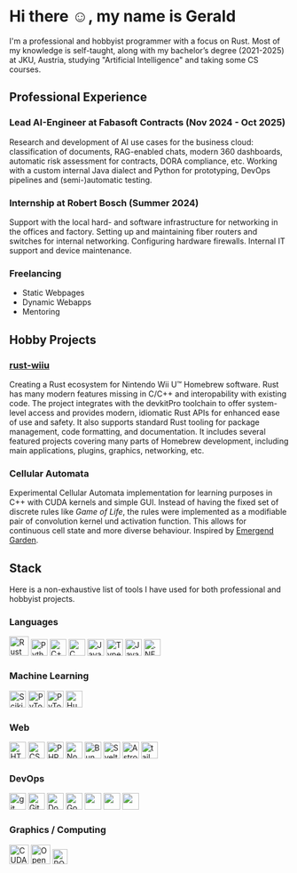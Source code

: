<!---
29th-Day/29th-Day is a ✨ special ✨ repository because its `README.md` (this file) appears on your GitHub profile.
You can click the Preview link to take a look at your changes.
--->

# Hi there ☺️, my name is Gerald

I'm a professional and hobbyist programmer with a focus on Rust. Most of my knowledge is self-taught, along with my bachelor’s degree (2021-2025) at JKU, Austria, studying "Artificial Intelligence" and taking some CS courses.

## Professional Experience

### Lead AI-Engineer at Fabasoft Contracts (Nov 2024 - Oct 2025)

Research and development of AI use cases for the business cloud: classification of documents, RAG-enabled chats, modern 360 dashboards, automatic risk assessment for contracts, DORA compliance, etc.
Working with a custom internal Java dialect and Python for prototyping, DevOps pipelines and (semi-)automatic testing.

### Internship at Robert Bosch (Summer 2024)

Support with the local hard- and software infrastructure for networking in the offices and factory.
Setting up and maintaining fiber routers and switches for internal networking. Configuring hardware firewalls. Internal IT support and device maintenance.

### Freelancing
* Static Webpages
* Dynamic Webapps
* Mentoring

## Hobby Projects

### [rust-wiiu](https://github.com/rust-wiiu)

Creating a Rust ecosystem for Nintendo Wii U™ Homebrew software. Rust has many modern features missing in C/C++ and interopability with existing code. The project integrates with the devkitPro toolchain to offer system-level access and provides modern, idiomatic Rust APIs for enhanced ease of use and safety. It also supports standard Rust tooling for package management, code formatting, and documentation. It includes several featured projects covering many parts of Homebrew development, including main applications, plugins, graphics, networking, etc.

### Cellular Automata

Experimental Cellular Automata implementation for learning purposes in C++ with CUDA kernels and simple GUI. Instead of having the fixed set of discrete rules like _Game of Life_, the rules were implemented as a modifiable pair of convolution kernel und activation function. This allows for continuous cell state and more diverse behaviour. Inspired by [Emergend Garden](https://youtu.be/3H79ZcBuw4M).

## Stack

Here is a non-exhaustive list of tools I have used for both professional and hobbyist projects.

### Languages
<p align="left">
  <img height="35" src="https://www.rust-lang.org/static/images/favicon.svg" alt="Rust" title="Rust"/>
  <img height="30" src="https://www.vectorlogo.zone/logos/python/python-icon.svg" alt="Python" title="Python"/>
  <img height="30" src="https://www.vectorlogo.zone/logos/isocpp/isocpp-icon.svg" alt="C++" title="C++"/>
  <img height="30" src="https://www.vectorlogo.zone/logos/open-std_c/open-std_c-icon.svg" alt="C" title="C"/>
  <img height="30" src="https://www.vectorlogo.zone/logos/javascript/javascript-icon.svg" alt="JavaScript" title="JavaScript"/>
  <img height="30" src="https://www.vectorlogo.zone/logos/typescriptlang/typescriptlang-icon.svg" alt="TypeScript" title="TypeScript"/>
  <img height="30" src="https://www.vectorlogo.zone/logos/java/java-icon.svg" alt="Java" title="Java"/>
  <img height="30" src="https://www.vectorlogo.zone/logos/dotnet/dotnet-tile.svg" alt=".NET" title=".NET"/>
  <!--
  <img height="30" src="" alt="" title=""/>
  -->
</p>

### Machine Learning

<p align="left">
  <img height="30" src="https://upload.wikimedia.org/wikipedia/commons/thumb/0/05/Scikit_learn_logo_small.svg/2378px-Scikit_learn_logo_small.svg.png" alt="Scikit-learn" title="Scikit-learn"/>
  <img height="30" src="https://www.vectorlogo.zone/logos/pytorch/pytorch-icon.svg" alt="PyTorch" title="PyTorch"/>
  <img height="30" src="https://lightning.ai/favicon/favicon.ico" alt="PyTorch Lightning" title="PyTorch Lightning: A deep learning framework based on PyTorch focusing on flexability and performance at scale."/>
  <img height="30" src="https://huggingface.co/favicon.ico" alt="HuggingFace" title="HuggingFace"/>
  <!--
  <img height="30" src="" alt="" title=""/>
  -->
</p>

### Web

<p align="left">
  <img height="30" src="https://www.vectorlogo.zone/logos/w3_html5/w3_html5-icon.svg" alt="HTML5" title="HTML5"/>
  <img height="30" src="https://www.vectorlogo.zone/logos/w3_css/w3_css-icon.svg" alt="CSS" title="CSS"/>
  <img height="30" src="https://www.vectorlogo.zone/logos/php/php-icon.svg" alt="PHP" title="PHP"/>
  <img height="30" src="https://www.vectorlogo.zone/logos/nodejs/nodejs-icon.svg" alt="NodeJS" title="NodeJS: *The* JavaScript runtime for server side JS"/>
  <img height="30" src="https://www.vectorlogo.zone/logos/bunsh/bunsh-icon.svg" alt="Bun" title="Bun: A modern all-in-one JavaScript runtime & toolkit"/>
  <img height="30" src="https://www.vectorlogo.zone/logos/sveltetechnology/sveltetechnology-icon.svg" alt="Svelte" title="Svelte: A JS framework using a compiler (instead of a VDOM) for performant web pages."/>
  <img height="30" src="https://astro.build/favicon.svg" alt="Astro" title="Astro: A web framework for fast, content-driven web pages."/>
  <img height="30" src="https://www.vectorlogo.zone/logos/tailwindcss/tailwindcss-icon.svg" alt="tailwind" title="tailwind: A CSS framework providing 'utility-classes' for simpler styling."/>
  <!--
  <img height="30" src="" alt="" title=""/>
  -->
</p>

### DevOps

<p align="left">
  <img height="30" src="https://www.vectorlogo.zone/logos/git-scm/git-scm-icon.svg" alt="git" title="git"/>
  <img height="30" src="https://www.vectorlogo.zone/logos/github/github-tile.svg" alt="Github" title="Github"/>
  <img height="30" src="https://www.vectorlogo.zone/logos/docker/docker-tile.svg" alt="Docker" title="Docker"/>
  <img height="30" src="https://www.vectorlogo.zone/logos/google_cloud/google_cloud-icon.svg" alt="Google Cloud Platform" title="Google Cloud Platform"/>
  <img height="30" src="" alt="" title=""/>
  <img height="30" src="" alt="" title=""/>
  <img height="30" src="" alt="" title=""/>
  <!--
  <img height="30" src="" alt="" title=""/>
  -->
</p>

### Graphics / Computing
<p align="left">
  <img height="35" src="https://www.vectorlogo.zone/logos/nvidia/nvidia-icon.svg" alt="CUDA" title="CUDA: A high performance computing framework for NVIDIA accelerators."/>
  <img height="35" src="https://www.vectorlogo.zone/logos/opengl/opengl-icon.svg" alt="OpenGL / GLSL" title="OpenGL / GLSL: A cross-platform API for graphics applications or parallel computing."/>
  <img height="27" src="https://www.vectorlogo.zone/logos/amd/amd-icon.svg" alt="ROCm" title="ROCm: An open-source high performance software stack for AMD accelerators."/>
  <!--
  <img height="30" src="" alt="" title=""/>
  -->
</p>

<!--

<p align="left">
  <img height="30" src="" alt="" title=""/>
</p>

-->
